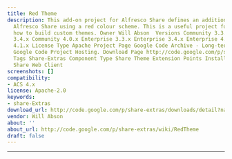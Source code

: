 ```yaml
---
title: Red Theme
description: This add-on project for Alfresco Share defines an additional theme for
  Alfresco Share using a red colour scheme. This is a useful project for learning
  how to build custom themes. Owner Will Abson ‌ Versions Community 3.3.x Community
  3.4.x Community 4.0.x Enterprise 3.3.x Enterprise 3.4.x Enterprise 4.0.x Enterprise
  4.1.x License Type Apache Project Page Google Code Archive - Long-term storage for
  Google Code Project Hosting. Download Page http://code.google.com/p/share-extras/downloads/detail?name=red-theme-0.1.jar
  Tags Share-Extras Component Type Share Theme Extension Points Installation JAR Products
  Share Web Client
screenshots: []
compatibility:
- ACS 4.x
license: Apache-2.0
keywords:
- share-Extras
download_url: http://code.google.com/p/share-extras/downloads/detail?name=red-theme-0.1.jar
vendor: Will Abson ‌
about: ''
about_url: http://code.google.com/p/share-extras/wiki/RedTheme
draft: false
---
```

---
